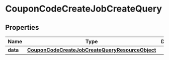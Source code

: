 # CouponCodeCreateJobCreateQuery

## Properties
Name | Type | Description | Notes
------------ | ------------- | ------------- | -------------
**data** | [**CouponCodeCreateJobCreateQueryResourceObject**](CouponCodeCreateJobCreateQueryResourceObject.md) |  | 
